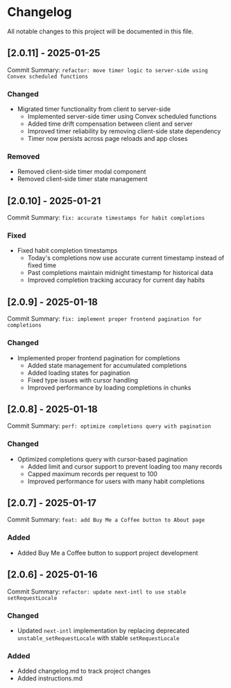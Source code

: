 # Changelog

All notable changes to this project will be documented in this file.

## [2.0.11] - 2025-01-25

Commit Summary: `refactor: move timer logic to server-side using Convex scheduled functions`

### Changed

- Migrated timer functionality from client to server-side
  - Implemented server-side timer using Convex scheduled functions
  - Added time drift compensation between client and server
  - Improved timer reliability by removing client-side state dependency
  - Timer now persists across page reloads and app closes

### Removed

- Removed client-side timer modal component
- Removed client-side timer state management

## [2.0.10] - 2025-01-21

Commit Summary: `fix: accurate timestamps for habit completions`

### Fixed

- Fixed habit completion timestamps
  - Today's completions now use accurate current timestamp instead of fixed time
  - Past completions maintain midnight timestamp for historical data
  - Improved completion tracking accuracy for current day habits

## [2.0.9] - 2025-01-18

Commit Summary: `fix: implement proper frontend pagination for completions`

### Changed

- Implemented proper frontend pagination for completions
  - Added state management for accumulated completions
  - Added loading states for pagination
  - Fixed type issues with cursor handling
  - Improved performance by loading completions in chunks

## [2.0.8] - 2025-01-18

Commit Summary: `perf: optimize completions query with pagination`

### Changed

- Optimized completions query with cursor-based pagination
  - Added limit and cursor support to prevent loading too many records
  - Capped maximum records per request to 100
  - Improved performance for users with many habit completions

## [2.0.7] - 2025-01-17

Commit Summary: `feat: add Buy Me a Coffee button to About page`

### Added

- Added Buy Me a Coffee button to support project development

## [2.0.6] - 2025-01-16

Commit Summary: `refactor: update next-intl to use stable setRequestLocale`

### Changed

- Updated `next-intl` implementation by replacing deprecated `unstable_setRequestLocale` with stable `setRequestLocale`

### Added

- Added changelog.md to track project changes
- Added instructions.md
